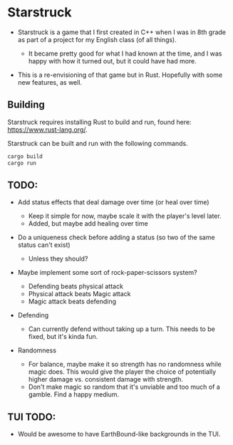 # Starstruck
- Starstruck is a game that I first created in C++ when I was in 8th grade as part of a project for my English class (of all things).
    - It became pretty good for what I had known at the time, and I was happy with how it turned out, but it could have had more.

- This is a re-envisioning of that game but in Rust. Hopefully with some new features, as well.

## Building
Starstruck requires installing Rust to build and run, found here: <https://www.rust-lang.org/>.

Starstruck can be built and run with the following commands.

```sh
cargo build
cargo run
```

## TODO:

- Add status effects that deal damage over time (or heal over time)
    - Keep it simple for now, maybe scale it with the player's level later.
    - Added, but maybe add healing over time
- Do a uniqueness check before adding a status (so two of the same status can't exist)
    - Unless they should?
- Maybe implement some sort of rock-paper-scissors system?
    - Defending beats physical attack
    - Physical attack beats Magic attack
    - Magic attack beats defending

- Defending
    - Can currently defend without taking up a turn. This needs to be fixed, but it's kinda fun.
- Randomness
    - For balance, maybe make it so strength has no randomness while magic does. This would give the player the choice of potentially higher damage vs. consistent damage with strength.
    - Don't make magic so random that it's unviable and too much of a gamble. Find a happy medium.

## TUI TODO:
- Would be awesome to have EarthBound-like backgrounds in the TUI.

